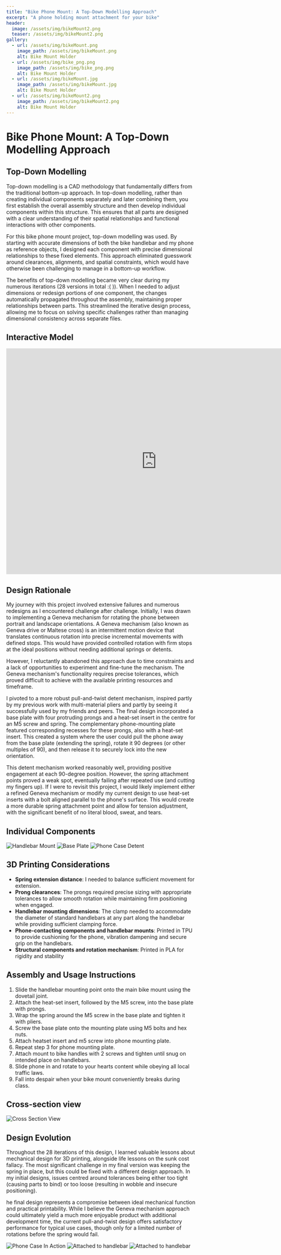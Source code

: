 ```yaml
---
title: "Bike Phone Mount: A Top-Down Modelling Approach"
excerpt: "A phone holding mount attachment for your bike"
header:
  image: /assets/img/bikeMount2.png
  teaser: /assets/img/bikeMount2.png
gallery:
  - url: /assets/img/bikeMount.png
    image_path: /assets/img/bikeMount.png
    alt: Bike Mount Holder
  - url: /assets/img/bike_png.png
    image_path: /assets/img/bike_png.png
    alt: Bike Mount Holder
  - url: /assets/img/bikeMount.jpg
    image_path: /assets/img/bikeMount.jpg
    alt: Bike Mount Holder
  - url: /assets/img/bikeMount2.png
    image_path: /assets/img/bikeMount2.png
    alt: Bike Mount Holder
---
```


# Bike Phone Mount: A Top-Down Modelling Approach

## Top-Down Modelling

Top-down modelling is a CAD methodology that fundamentally differs from the traditional bottom-up approach. In top-down modelling, rather than creating individual components separately and later combining them, you first establish the overall assembly structure and then develop individual components within this structure. This ensures that all parts are designed with a clear understanding of their spatial relationships and functional interactions with other components.

For this bike phone mount project, top-down modelling was used. By starting with accurate dimensions of both the bike handlebar and my phone as reference objects, I designed each component with precise dimensional relationships to these fixed elements. This approach eliminated guesswork around clearances, alignments, and spatial constraints, which would have otherwise been challenging to manage in a bottom-up workflow.

The benefits of top-down modelling became very clear during my numerous iterations (28 versions in total :( )). When I needed to adjust dimensions or redesign portions of one component, the changes automatically propagated throughout the assembly, maintaining proper relationships between parts. This streamlined the iterative design process, allowing me to focus on solving specific challenges rather than managing dimensional consistency across separate files.

## Interactive Model

<iframe src="https://vanderbilt643.autodesk360.com/shares/public/SH286ddQT78850c0d8a41f9786e334bca423?mode=embed" width="800" height="600" allowfullscreen="true" webkitallowfullscreen="true" mozallowfullscreen="true"  frameborder="0"></iframe>

## Design Rationale

My journey with this project involved extensive failures and numerous redesigns as I encountered challenge after challenge. Initially, I was drawn to implementing a Geneva mechanism for rotating the phone between portrait and landscape orientations. A Geneva mechanism (also known as Geneva drive or Maltese cross) is an intermittent motion device that translates continuous rotation into precise incremental movements with defined stops. This would have provided controlled rotation with firm stops at the ideal positions without needing additional springs or detents.

However, I reluctantly abandoned this approach due to time constraints and a lack of opportunities to experiment and fine-tune the mechanism. The Geneva mechanism's functionality requires precise tolerances, which proved difficult to achieve with the available printing resources and timeframe.

I pivoted to a more robust pull-and-twist detent mechanism, inspired partly by my previous work with multi-material pliers and partly by seeing it successfully used by my friends and peers. The final design incorporated a base plate with four protruding prongs and a heat-set insert in the centre for an M5 screw and spring. The complementary phone-mounting plate featured corresponding recesses for these prongs, also with a heat-set insert. This created a system where the user could pull the phone away from the base plate (extending the spring), rotate it 90 degrees (or other multiples of 90), and then release it to securely lock into the new orientation.

This detent mechanism worked reasonably well, providing positive engagement at each 90-degree position. However, the spring attachment points proved a weak spot, eventually failing after repeated use (and cutting my fingers up). If I were to revisit this project, I would likely implement either a refined Geneva mechanism or modify my current design to use heat-set inserts with a bolt aligned parallel to the phone's surface. This would create a more durable spring attachment point and allow for tension adjustment, with the significant benefit of no literal blood, sweat, and tears.

## Individual Components
![Handlebar Mount](/assets/img/HandleMount.png)
![Base Plate](/assets/img/BasePlate.png)
![Phone Case Detent](/assets/img/PhoneCaseDetent.png)

## 3D Printing Considerations

- **Spring extension distance**: I needed to balance sufficient movement for extension.
- **Prong clearances**: The prongs required precise sizing with appropriate tolerances to allow smooth rotation while maintaining firm positioning when engaged.
- **Handlebar mounting dimensions**: The clamp needed to accommodate the diameter of standard handlebars at any part along the handlebar while providing sufficient clamping force.
- **Phone-contacting components and handlebar mounts**: Printed in TPU to provide cushioning for the phone, vibration dampening and secure grip on the handlebars.
- **Structural components and rotation mechanism**: Printed in PLA for rigidity and stability

## Assembly and Usage Instructions
1. Slide the handlebar mounting point onto the main bike mount using the dovetail joint.
2. Attach the heat-set insert, followed by the M5 screw, into the base plate with prongs.
3. Wrap the spring around the M5 screw in the base plate and tighten it with pliers.
4. Screw the base plate onto the mounting plate using M5 bolts and hex nuts.
4. Attach heatset insert and m5 screw into phone mounting plate.
5. Repeat step 3 for phone mounting plate.
6. Attach mount to bike handles with 2 screws and tighten until snug on intended place on handlebars.
7. Slide phone in and rotate to your hearts content while obeying all local traffic laws.
8. Fall into despair when your bike mount conveniently breaks during class.

## Cross-section view
![Cross Section View](/assets/img/crossSection.png)

## Design Evolution

Throughout the 28 iterations of this design, I learned valuable lessons about mechanical design for 3D printing, alongside life lessons on the sunk cost fallacy. The most significant challenge in my final version was keeping the spring in place, but this could be fixed with a different design approach. In my initial designs, issues centred around tolerances being either too tight (causing parts to bind) or too loose (resulting in wobble and insecure positioning).

he final design represents a compromise between ideal mechanical function and practical printability. While I believe the Geneva mechanism approach could ultimately yield a much more enjoyable product with additional development time, the current pull-and-twist design offers satisfactory performance for typical use cases, though only for a limited number of rotations before the spring would fail.

![Phone Case In Action](/assets/img/PhoneMount.gif)
![Attached to handlebar](/assets/img/irl.png)
![Attached to handlebar](/assets/img/bikeMount.png)